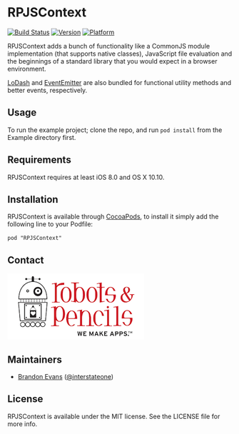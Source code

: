 # RPJSContext

[![Build Status](https://travis-ci.org/RobotsAndPencils/RPJSContext.svg)](https://travis-ci.org/RobotsAndPencils/RPJSContext#)
[![Version](http://cocoapod-badges.herokuapp.com/v/RPJSContext/badge.png)](http://cocoadocs.org/docsets/RPJSContext)
[![Platform](http://cocoapod-badges.herokuapp.com/p/RPJSContext/badge.png)](http://cocoadocs.org/docsets/RPJSContext)

RPJSContext adds a bunch of functionality like a CommonJS module implementation (that supports native classes), JavaScript file evaluation and the beginnings of a standard library that you would expect in a browser environment.

[LoDash](https://github.com/lodash/lodash) and [EventEmitter](https://github.com/Wolfy87/EventEmitter) are also bundled for functional utility methods and better events, respectively.

## Usage

To run the example project; clone the repo, and run `pod install` from the Example directory first.

## Requirements

RPJSContext requires at least iOS 8.0 and OS X 10.10.

## Installation

RPJSContext is available through [CocoaPods](http://cocoapods.org), to install
it simply add the following line to your Podfile:

    pod "RPJSContext"

## Contact

<a href="http://www.robotsandpencils.com"><img src="RNPLogo.png"></a>

## Maintainers

- [Brandon Evans](https://www.github.com/interstateone) ([@interstateone](https://twitter.com/interstateone))

## License

RPJSContext is available under the MIT license. See the LICENSE file for more info.

